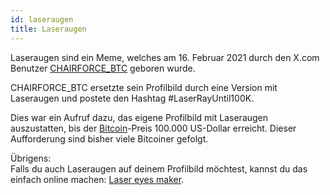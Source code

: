 ```yaml
---
id: laseraugen
title: Laseraugen
---
```


Laseraugen sind ein Meme, welches am 16. Februar 2021 durch den X.com Benutzer [CHAIRFORCE_BTC](https://x.com/CHAIRFORCE_BTC) geboren wurde.

CHAIRFORCE_BTC ersetzte sein Profilbild durch eine Version mit Laseraugen und postete den Hashtag #LaserRayUntil100K.

Dies war ein Aufruf dazu, das eigene Profilbild mit Laseraugen auszustatten, bis der [Bitcoin](../b/bitcoin)-Preis 100.000 US-Dollar erreicht.
Dieser Aufforderung sind bisher viele Bitcoiner gefolgt.

Übrigens:  
Falls du auch Laseraugen auf deinem Profilbild möchtest, kannst du das einfach online machen: [Laser eyes maker](https://memed.io/laser-eyes-meme-maker).
